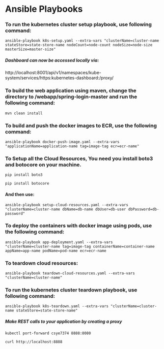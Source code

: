 # Ansible Playbooks


### To run the kubernetes cluster setup playbook, use following command:

`ansible-playbook k8s-setup.yaml --extra-vars "clusterName=cluster-name stateStore=state-store-name nodeCount=node-count nodeSize=node-size masterSize=master-size"`


##### Dashboard can now be accessed locally via: 
 
http://localhost:8001/api/v1/namespaces/kube-system/services/https:kubernetes-dashboard:/proxy/


### To build the web application using maven, change the directory to /webapp/spring-login-master and run the following command:

`mvn clean install`


### To build and push the docker images to ECR, use the following command:

`ansible-playbook docker-push-image.yaml --extra-vars "applicationName=application-name tag=image-tag ecr=ecr-name"`


### To Setup all the Cloud Resources, You need you install boto3 and botocore on your machine.

`pip install boto3`

`pip install botocore` 


#### And then use: 

`ansible-playbook setup-cloud-resources.yaml --extra-vars "clusterName=cluster-name dbName=db-name dbUser=db-user dbPassword=db-password"`


### To deploy the containers with docker image using pods, use the following command:

`ansible-playbook app-deployment.yaml --extra-vars "clusterName=cluster-name tag=image-tag containerName=container-name appName=app-name podName=pod-name ecr=ecr-name`


### To teardown cloud resources:

`ansible-playbook teardown-cloud-resources.yaml --extra-vars "clusterName=cluster-name"`


### To run the kubernetes cluster teardown playbook, use following command:

`ansible-playbook k8s-teardown.yaml --extra-vars "clusterName=cluster-name stateStore=state-store-name"`


##### Make REST calls to your application by creating a proxy

`kubectl port-forward csye7374 8888:8080`

`curl http://localhost:8888`
